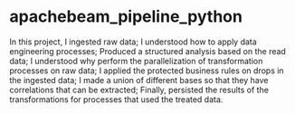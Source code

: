 # apachebeam_pipeline_python

In this project, I ingested raw data;
I understood how to apply data engineering processes;
Produced a structured analysis based on the read data;
I understood why perform the parallelization of transformation processes on raw data;
I applied the protected business rules on drops in the ingested data;
I made a union of different bases so that they have correlations that can be extracted; Finally,
persisted the results of the transformations for processes that used the treated data.
